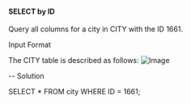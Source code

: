 #### SELECT by ID

Query all columns for a city in CITY with the ID 1661.

Input Format

The CITY table is described as follows: ![Image](https://s3.amazonaws.com/hr-challenge-images/8137/1449729804-f21d187d0f-CITY.jpg) 





-- Solution

SELECT *
FROM city
WHERE ID = 1661;
